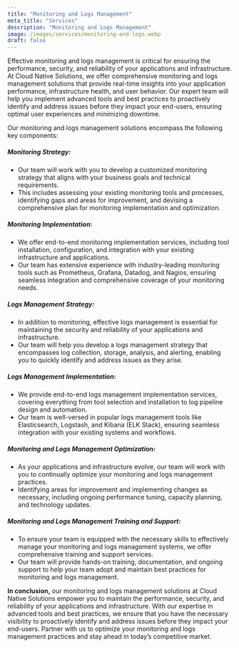 ```yaml
---
title: "Monitoring and Logs Management"
meta_title: "Services"
description: "Monitoring and Logs Management"
image: /images/services/monitoring-and-logs.webp
draft: false
---
```


Effective monitoring and logs management is critical for ensuring the performance, security, and reliability of your applications and infrastructure. At Cloud Native Solutions, we offer comprehensive monitoring and logs management solutions that provide real-time insights into your application performance, infrastructure health, and user behavior. Our expert team will help you implement advanced tools and best practices to proactively identify and address issues before they impact your end-users, ensuring optimal user experiences and minimizing downtime.

  Our monitoring and logs management solutions encompass the following key components:

##### **Monitoring Strategy:**

   - Our team will work with you to develop a customized monitoring strategy that aligns with your business goals and technical requirements.
   - This includes assessing your existing monitoring tools and processes, identifying gaps and areas for improvement, and devising a comprehensive plan for monitoring implementation and optimization.

##### **Monitoring Implementation:**

   - We offer end-to-end monitoring implementation services, including tool installation, configuration, and integration with your existing infrastructure and applications.
   - Our team has extensive experience with industry-leading monitoring tools such as Prometheus, Grafana, Datadog, and Nagios, ensuring seamless integration and comprehensive coverage of your monitoring needs.

##### **Logs Management Strategy:**

   - In addition to monitoring, effective logs management is essential for maintaining the security and reliability of your applications and infrastructure.
   - Our team will help you develop a logs management strategy that encompasses log collection, storage, analysis, and alerting, enabling you to quickly identify and address issues as they arise.

##### **Logs Management Implementation:**

   - We provide end-to-end logs management implementation services, covering everything from tool selection and installation to log pipeline design and automation.
   - Our team is well-versed in popular logs management tools like Elasticsearch, Logstash, and Kibana (ELK Stack), ensuring seamless integration with your existing systems and workflows.

##### **Monitoring and Logs Management Optimization:**

   - As your applications and infrastructure evolve, our team will work with you to continually optimize your monitoring and logs management practices.
   - Identifying areas for improvement and implementing changes as necessary, including ongoing performance tuning, capacity planning, and technology updates.

##### **Monitoring and Logs Management Training and Support:**
   - To ensure your team is equipped with the necessary skills to effectively manage your monitoring and logs management systems, we offer comprehensive training and support services.
   - Our team will provide hands-on training, documentation, and ongoing support to help your team adopt and maintain best practices for monitoring and logs management.

**In conclusion,** our monitoring and logs management solutions at Cloud Native Solutions empower you to maintain the performance, security, and reliability of your applications and infrastructure. With our expertise in advanced tools and best practices, we ensure that you have the necessary visibility to proactively identify and address issues before they impact your end-users. Partner with us to optimize your monitoring and logs management practices and stay ahead in today’s competitive market.
